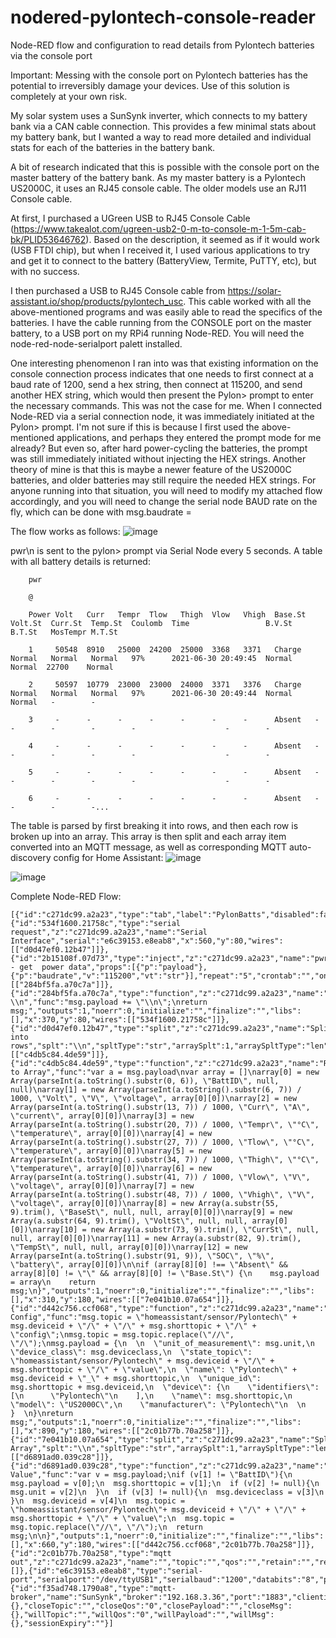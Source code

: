 # nodered-pylontech-console-reader
Node-RED flow and configuration to read details from Pylontech batteries via the console port

Important: Messing with the console port on Pylontech batteries has the potential to irreversibly damage your devices. Use of this solution is completely at your own risk.

My solar system uses a SunSynk inverter, which connects to my battery bank via a CAN cable connection. This provides a few minimal stats about my battery bank, but I wanted a way to read more detailed and individual stats for each of the batteries in the battery bank.

A bit of research indicated that this is possible with the console port on the master battery of the battery bank. As my master battery is a Pylontech US2000C, it uses an RJ45 console cable. The older models use an RJ11 Console cable.

At first, I purchased a UGreen USB to RJ45 Console Cable (https://www.takealot.com/ugreen-usb2-0-m-to-console-m-1-5m-cab-bk/PLID53646762). Based on the description, it seemed as if it would work (USB FTDI chip), but when I received it, I used various applications to try and get it to connect to the battery (BatteryView, Termite, PuTTY, etc), but with no success.

I then purchased a USB to RJ45 Console cable from https://solar-assistant.io/shop/products/pylontech_usc. This cable worked with all the above-mentioned programs and was easily able to read the specifics of the batteries. I have the cable running from the CONSOLE port on the master battery, to a USB port on my RPi4 running Node-RED. You will need the node-red-node-serialport palett installed.

One interesting phenomenon I ran into was that existing information on the console connection process indicates that one needs to first connect at a baud rate of 1200, send a hex string, then connect at 115200, and send another HEX string, which would then present the Pylon> prompt to enter the necessary commands. This was not the case for me. When I connected Node-RED via a serial connection node, it was immediately initiated at the Pylon> prompt. I'm not sure if this is because I first used the above-mentioned applications, and perhaps they entered the prompt mode for me already? But even so, after hard power-cycling the batteries, the prompt was still immediately initiated without injecting the HEX strings. Another theory of mine is that this is maybe a newer feature of the US2000C batteries, and older batteries may still require the needed HEX strings. For anyone running into that situation, you will need to modify my attached flow accordingly, and you will need to change the serial node BAUD rate on the fly, which can be done with msg.baudrate =

The flow works as follows:
![image](https://user-images.githubusercontent.com/53084642/124092290-fce76d80-da56-11eb-9851-6f2bc1f8bd83.png)

pwr\n is sent to the pylon> prompt via Serial Node every 5 seconds.
A table with all battery details is returned:

        pwr

        @

        Power Volt   Curr   Tempr  Tlow   Thigh  Vlow   Vhigh  Base.St  Volt.St  Curr.St  Temp.St  Coulomb  Time                 B.V.St   B.T.St   MosTempr M.T.St  

        1     50548  8910   25000  24200  25000  3368   3371   Charge   Normal   Normal   Normal   97%      2021-06-30 20:49:45  Normal   Normal  22700    Normal  

        2     50597  10779  23000  23000  24000  3371   3376   Charge   Normal   Normal   Normal   97%      2021-06-30 20:49:44  Normal   Normal   -        -       

        3     -      -      -      -      -      -      -      Absent   -        -        -        -        -                    -        -       

        4     -      -      -      -      -      -      -      Absent   -        -        -        -        -                    -        -       

        5     -      -      -      -      -      -      -      Absent   -        -        -        -        -                    -        -       

        6     -      -      -      -      -      -      -      Absent   -        -        -        -...

The table is parsed by first breaking it into rows, and then each row is broken up into an array.
This array is then split and each array item converted into an MQTT message, as well as corresponding MQTT auto-discovery config for Home Assistant:
![image](https://user-images.githubusercontent.com/53084642/124092468-2dc7a280-da57-11eb-9b24-6970ed0cbd79.png)

![image](https://user-images.githubusercontent.com/53084642/124092535-41730900-da57-11eb-9207-24dcdae7926c.png)

Complete Node-RED Flow:

    [{"id":"c271dc99.a2a23","type":"tab","label":"PylonBatts","disabled":false,"info":""},{"id":"534f1600.21758c","type":"serial request","z":"c271dc99.a2a23","name":"Serial Interface","serial":"e6c39153.e8eab8","x":560,"y":80,"wires":[["d0d47ef0.12b47"]]},{"id":"2b15108f.07d73","type":"inject","z":"c271dc99.a2a23","name":"pwr - get  power data","props":[{"p":"payload"},{"p":"baudrate","v":"115200","vt":"str"}],"repeat":"5","crontab":"","once":false,"onceDelay":"5","topic":"","payload":"pwr","payloadType":"str","x":160,"y":80,"wires":[["284bf5fa.a70c7a"]]},{"id":"284bf5fa.a70c7a","type":"function","z":"c271dc99.a2a23","name":"add \\n","func":"msg.payload += \"\\n\";\nreturn msg;","outputs":1,"noerr":0,"initialize":"","finalize":"","libs":[],"x":370,"y":80,"wires":[["534f1600.21758c"]]},{"id":"d0d47ef0.12b47","type":"split","z":"c271dc99.a2a23","name":"Split into rows","splt":"\\n","spltType":"str","arraySplt":1,"arraySpltType":"len","stream":false,"addname":"","x":120,"y":180,"wires":[["c4db5c84.4de59"]]},{"id":"c4db5c84.4de59","type":"function","z":"c271dc99.a2a23","name":"Row to Array","func":"var a = msg.payload\nvar array = []\narray[0] = new Array(parseInt(a.toString().substr(0, 6)), \"BattID\", null, null)\narray[1] = new Array(parseInt(a.toString().substr(6, 7)) / 1000, \"Volt\", \"V\", \"voltage\", array[0][0])\narray[2] = new Array(parseInt(a.toString().substr(13, 7)) / 1000, \"Curr\", \"A\", \"current\", array[0][0])\narray[3] = new Array(parseInt(a.toString().substr(20, 7)) / 1000, \"Tempr\", \"°C\", \"temperature\", array[0][0])\narray[4] = new Array(parseInt(a.toString().substr(27, 7)) / 1000, \"Tlow\", \"°C\", \"temperature\", array[0][0])\narray[5] = new Array(parseInt(a.toString().substr(34, 7)) / 1000, \"Thigh\", \"°C\", \"temperature\", array[0][0])\narray[6] = new Array(parseInt(a.toString().substr(41, 7)) / 1000, \"Vlow\", \"V\", \"voltage\", array[0][0])\narray[7] = new Array(parseInt(a.toString().substr(48, 7)) / 1000, \"Vhigh\", \"V\", \"voltage\", array[0][0])\narray[8] = new Array(a.substr(55, 9).trim(), \"BaseSt\", null, null, array[0][0])\narray[9] = new Array(a.substr(64, 9).trim(), \"VoltSt\", null, null, array[0][0])\narray[10] = new Array(a.substr(73, 9).trim(), \"CurrSt\", null, null, array[0][0])\narray[11] = new Array(a.substr(82, 9).trim(), \"TempSt\", null, null, array[0][0])\narray[12] = new Array(parseInt(a.toString().substr(91, 9)), \"SOC\", \"%\", \"battery\", array[0][0])\n\nif (array[8][0] !== \"Absent\" && array[8][0] != \"\" && array[8][0] != \"Base.St\") {\n    msg.payload = array\n    return msg;\n}","outputs":1,"noerr":0,"initialize":"","finalize":"","libs":[],"x":310,"y":180,"wires":[["7e041b10.07a654"]]},{"id":"d442c756.ccf068","type":"function","z":"c271dc99.a2a23","name":"Assemble Config","func":"msg.topic = \"homeassistant/sensor/Pylontech\" + msg.deviceid + \"/\" + \"/\" + msg.shorttopic + \"/\" + \"config\";\nmsg.topic = msg.topic.replace(\"//\", \"/\");\nmsg.payload = {\n  \n  \"unit_of_measurement\": msg.unit,\n  \"device_class\": msg.deviceclass,\n  \"state_topic\": \"homeassistant/sensor/Pylontech\" + msg.deviceid + \"/\" + msg.shorttopic + \"/\" + \"value\",\n  \"name\": \"Pylontech\" + msg.deviceid + \"_\" + msg.shorttopic,\n  \"unique_id\": msg.shorttopic + msg.deviceid,\n  \"device\": {\n    \"identifiers\": [\n      \"Pylontech\"\n    ],\n    \"name\": msg.shorttopic,\n    \"model\": \"US2000C\",\n    \"manufacturer\": \"Pylontech\"\n  \n     }  \n}\nreturn msg;","outputs":1,"noerr":0,"initialize":"","finalize":"","libs":[],"x":890,"y":180,"wires":[["2c01b77b.70a258"]]},{"id":"7e041b10.07a654","type":"split","z":"c271dc99.a2a23","name":"Split Array","splt":"\\n","spltType":"str","arraySplt":1,"arraySpltType":"len","stream":false,"addname":"","x":490,"y":180,"wires":[["d6891ad0.039c28"]]},{"id":"d6891ad0.039c28","type":"function","z":"c271dc99.a2a23","name":"Assemble Value","func":"var v = msg.payload;\nif (v[1] != \"BattID\"){\n  msg.payload = v[0];\n  msg.shorttopic = v[1];\n  if (v[2] != null){\n  msg.unit = v[2]\n  }\n  if (v[3] != null){\n  msg.deviceclass = v[3]\n  }\n  msg.deviceid = v[4]\n  msg.topic = \"homeassistant/sensor/Pylontech\"+ msg.deviceid + \"/\" + \"/\" + msg.shorttopic + \"/\" + \"value\";\n  msg.topic = msg.topic.replace(\"//\", \"/\");\n  return msg;\n\n}","outputs":1,"noerr":0,"initialize":"","finalize":"","libs":[],"x":660,"y":180,"wires":[["d442c756.ccf068","2c01b77b.70a258"]]},{"id":"2c01b77b.70a258","type":"mqtt out","z":"c271dc99.a2a23","name":"","topic":"","qos":"","retain":"","respTopic":"","contentType":"","userProps":"","correl":"","expiry":"","broker":"f35ad748.1790a8","x":850,"y":280,"wires":[]},{"id":"e6c39153.e8eab8","type":"serial-port","serialport":"/dev/ttyUSB1","serialbaud":"1200","databits":"8","parity":"none","stopbits":"1","waitfor":"","dtr":"none","rts":"none","cts":"none","dsr":"none","newline":"1000","bin":"false","out":"interbyte","addchar":"","responsetimeout":"10000"},{"id":"f35ad748.1790a8","type":"mqtt-broker","name":"SunSynk","broker":"192.168.3.36","port":"1883","clientid":"","usetls":false,"compatmode":false,"protocolVersion":"4","keepalive":"60","cleansession":true,"birthTopic":"","birthQos":"0","birthPayload":"","birthMsg":{},"closeTopic":"","closeQos":"0","closePayload":"","closeMsg":{},"willTopic":"","willQos":"0","willPayload":"","willMsg":{},"sessionExpiry":""}]
